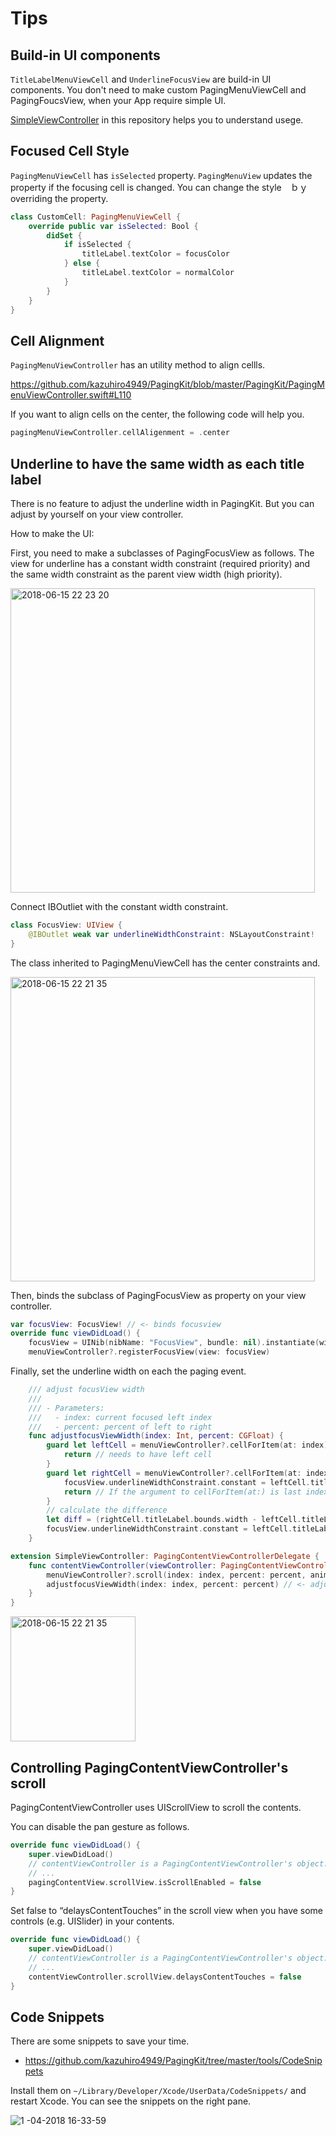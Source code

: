 # Tips
## Build-in UI components
```TitleLabelMenuViewCell``` and ```UnderlineFocusView``` are build-in UI components. You don't need to make custom PagingMenuViewCell and PagingFoucsView, when your App require simple UI. 

[SimpleViewController](https://github.com/kazuhiro4949/PagingKit/blob/master/iOS%20Sample/iOS%20Sample/SimpleViewController.swift) in this repository helps you to understand usege. 

## Focused Cell Style
```PagingMenuViewCell``` has ```isSelected``` property. ```PagingMenuView``` updates the property if the focusing cell is changed. You can change the style　ｂｙ overriding the property.

```swift
class CustomCell: PagingMenuViewCell {
    override public var isSelected: Bool {
        didSet {
            if isSelected {
                titleLabel.textColor = focusColor
            } else {
                titleLabel.textColor = normalColor
            }
        }
    }
}
```

## Cell Alignment
```PagingMenuViewController``` has an utility method to align cellls. 

https://github.com/kazuhiro4949/PagingKit/blob/master/PagingKit/PagingMenuViewController.swift#L110

If you want to align cells on the center, the following code will help you.

```swift
pagingMenuViewController.cellAligenment = .center
```

## Underline to have the same width as each title label

There is no feature to adjust the underline width in PagingKit.
But you can adjust by yourself on your view controller. 

How to make the UI:

First, you need to make a subclasses of PagingFocusView as follows.
The view for underline has a constant width constraint (required priority) and the same width constraint as the parent view width (high priority).

<img width="487" alt="2018-06-15 22 23 20" src="https://user-images.githubusercontent.com/18320004/41470284-1bd98cc4-70eb-11e8-9263-0fc32d5226fe.png">

Connect IBOutliet with the constant width constraint.

```swift
class FocusView: UIView {
    @IBOutlet weak var underlineWidthConstraint: NSLayoutConstraint!
}
```

The class inherited to PagingMenuViewCell has the center constraints and.

<img width="487" alt="2018-06-15 22 21 35" src="https://user-images.githubusercontent.com/18320004/41470293-22cfad06-70eb-11e8-8a7a-52ad8774e3ca.png">

Then, binds the subclass of PagingFocusView as property on your view controller.

```swift
var focusView: FocusView! // <- binds focusview
override func viewDidLoad() {     
    focusView = UINib(nibName: "FocusView", bundle: nil).instantiate(withOwner: self, options: nil).first as! FocusView
    menuViewController?.registerFocusView(view: focusView)
```

Finally, set the underline width on each the paging event.

```swift
    /// adjust focusView width
    ///
    /// - Parameters:
    ///   - index: current focused left index
    ///   - percent: percent of left to right
    func adjustfocusViewWidth(index: Int, percent: CGFloat) {
        guard let leftCell = menuViewController?.cellForItem(at: index) as? LabelCell else {
            return // needs to have left cell
        }
        guard let rightCell = menuViewController?.cellForItem(at: index + 1) as? LabelCell else {
            focusView.underlineWidthConstraint.constant = leftCell.titleLabel.bounds.width
            return // If the argument to cellForItem(at:) is last index, rightCell is nil
        }
        // calculate the difference
        let diff = (rightCell.titleLabel.bounds.width - leftCell.titleLabel.bounds.width) * percent
        focusView.underlineWidthConstraint.constant = leftCell.titleLabel.bounds.width + diff
    }
```

```swift
extension SimpleViewController: PagingContentViewControllerDelegate {
    func contentViewController(viewController: PagingContentViewController, didManualScrollOn index: Int, percent: CGFloat) {
        menuViewController?.scroll(index: index, percent: percent, animated: false)
        adjustfocusViewWidth(index: index, percent: percent) // <- adjusts underline view width
    }
}
```

<img width="200" alt="2018-06-15 22 21 35" src="https://user-images.githubusercontent.com/18320004/41470870-e369f890-70ec-11e8-8065-f8b26352ef77.gif">

## Controlling PagingContentViewController's scroll

PagingContentViewController uses UIScrollView to scroll the contents.

You can disable the pan gesture as follows.

```swift
override func viewDidLoad() {
    super.viewDidLoad()
    // contentViewController is a PagingContentViewController's object.
    // ...
    pagingContentView.scrollView.isScrollEnabled = false
}
```

Set false to “delaysContentTouches” in the scroll view when you have some controls (e.g. UISlider) in your contents.

```swift
override func viewDidLoad() {
    super.viewDidLoad()
    // contentViewController is a PagingContentViewController's object.
    // ...
    contentViewController.scrollView.delaysContentTouches = false
}
```

## Code Snippets
There are some snippets to save your time. 

- https://github.com/kazuhiro4949/PagingKit/tree/master/tools/CodeSnippets

Install them on ```~/Library/Developer/Xcode/UserData/CodeSnippets/``` and restart Xcode. You can see the snippets on the right pane.

![1 -04-2018 16-33-59](https://user-images.githubusercontent.com/18320004/34553858-1e8a4876-f16d-11e7-97e1-605fa68896fd.gif)

